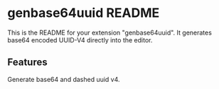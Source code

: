 # genbase64uuid README

This is the README for your extension "genbase64uuid". It generates base64 encoded UUID-V4 directly into the editor.

## Features

Generate base64 and dashed uuid v4.
